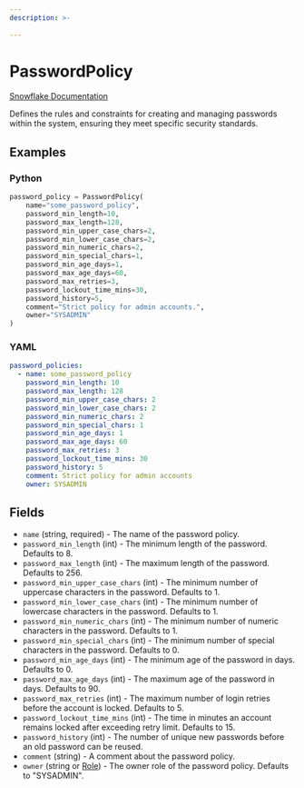 ```yaml
---
description: >-
  
---
```


# PasswordPolicy

[Snowflake Documentation](https://docs.snowflake.com/en/sql-reference/sql/create-password-policy.html)

Defines the rules and constraints for creating and managing passwords within the system, ensuring they meet specific security standards.

## Examples

### Python

```python
password_policy = PasswordPolicy(
    name="some_password_policy",
    password_min_length=10,
    password_max_length=128,
    password_min_upper_case_chars=2,
    password_min_lower_case_chars=2,
    password_min_numeric_chars=2,
    password_min_special_chars=1,
    password_min_age_days=1,
    password_max_age_days=60,
    password_max_retries=3,
    password_lockout_time_mins=30,
    password_history=5,
    comment="Strict policy for admin accounts.",
    owner="SYSADMIN"
)
```

### YAML

```yaml
password_policies:
  - name: some_password_policy
    password_min_length: 10
    password_max_length: 128
    password_min_upper_case_chars: 2
    password_min_lower_case_chars: 2
    password_min_numeric_chars: 2
    password_min_special_chars: 1
    password_min_age_days: 1
    password_max_age_days: 60
    password_max_retries: 3
    password_lockout_time_mins: 30
    password_history: 5
    comment: Strict policy for admin accounts
    owner: SYSADMIN
```

## Fields

* `name` (string, required) - The name of the password policy.
* `password_min_length` (int) - The minimum length of the password. Defaults to 8.
* `password_max_length` (int) - The maximum length of the password. Defaults to 256.
* `password_min_upper_case_chars` (int) - The minimum number of uppercase characters in the password. Defaults to 1.
* `password_min_lower_case_chars` (int) - The minimum number of lowercase characters in the password. Defaults to 1.
* `password_min_numeric_chars` (int) - The minimum number of numeric characters in the password. Defaults to 1.
* `password_min_special_chars` (int) - The minimum number of special characters in the password. Defaults to 0.
* `password_min_age_days` (int) - The minimum age of the password in days. Defaults to 0.
* `password_max_age_days` (int) - The maximum age of the password in days. Defaults to 90.
* `password_max_retries` (int) - The maximum number of login retries before the account is locked. Defaults to 5.
* `password_lockout_time_mins` (int) - The time in minutes an account remains locked after exceeding retry limit. Defaults to 15.
* `password_history` (int) - The number of unique new passwords before an old password can be reused.
* `comment` (string) - A comment about the password policy.
* `owner` (string or [Role](role.md)) - The owner role of the password policy. Defaults to "SYSADMIN".


